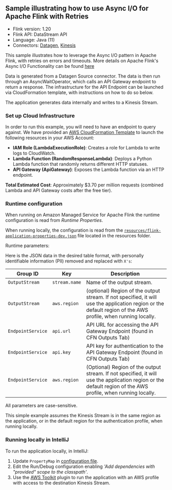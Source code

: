 ## Sample illustrating how to use Async I/O for Apache Flink with Retries
* Flink version: 1.20
* Flink API: DataStream API
* Language: Java (11)
* Connectors: [Datagen](https://nightlies.apache.org/flink/flink-docs-master/docs/connectors/datastream/datagen/), [Kinesis](https://nightlies.apache.org/flink/flink-docs-master/docs/connectors/datastream/kinesis/)

This sample illustrates how to leverage the Async I/O pattern in Apache Flink, with retries on errors and timeouts. More details on Apache Flink's Async I/O Functionality can be found [here](https://nightlies.apache.org/flink/flink-docs-master/docs/dev/datastream/operators/asyncio/)

Data is generated from a Datagen Source connector. The data is then run through an AsyncWaitOperator, which calls an API Gateway endpoint to return a response. The infrastructure for the API Endpoint can be launched via CloudFormation template, with instructions on how to do so below.

The application generates data internally and writes to a Kinesis Stream.

### Set up Cloud Infrastructure
In order to run this example, you will need to have an endpoint to query against. We have provided an [AWS CloudFormation Template](src/main/resources/lambda-cloudformation.yaml) to launch the following resources in your AWS Account:
- **IAM Role (LambdaExecutionRole)**: Creates a role for Lambda to write logs to CloudWatch.
- **Lambda Function (RandomResponseLambda)**: Deploys a Python Lambda function that randomly returns different HTTP statuses.
- **API Gateway (ApiGateway)**: Exposes the Lambda function via an HTTP endpoint.

**Total Estimated Cost**: 
Approximately $3.70 per million requests (combined Lambda and API Gateway costs after the free tier).


### Runtime configuration

When running on Amazon Managed Service for Apache Flink the runtime configuration is read from *Runtime Properties*.

When running locally, the configuration is read from the [`resources/flink-application-properties-dev.json`](src/main/resources/flink-application-properties-dev.json) file located in the resources folder.


Runtime parameters:

Here is the JSON data in the desired table format, with personally identifiable information (PII) removed and replaced with `X's`:

| Group ID          | Key           | Description                                                                                                                                                  |
|-------------------|---------------|--------------------------------------------------------------------------------------------------------------------------------------------------------------|
| `OutputStream`    | `stream.name` | Name of the output stream.                                                                                                                                   |
| `OutputStream`    | `aws.region`  | (optional) Region of the output stream. If not specified, it will use the application region or the default region of the AWS profile, when running locally. |
| `EndpointService` | `api.url`     | API URL for accessing the API Gateway Endpoint (found in CFN Outputs Tab)                                                                                    |
| `EndpointService` | `api.key`     | API key for authentication to the API Gateway Endpoint (found in CFN Outputs Tab)                                                                            |
| `EndpointService` | `aws.region`  | (Optional) Region of the output stream. If not specified, it will use the application region or the default region of the AWS profile, when running locally. | 

All parameters are case-sensitive.

This simple example assumes the Kinesis Stream is in the same region as the application, or in the default region for the authentication profile, when running locally.


### Running locally in IntelliJ

To run the application locally, in IntelliJ:

1. Update `PropertyMap` in [configuration file](src/main/resources/flink-application-properties-dev.json).
2. Edit the Run/Debug configuration enabling *'Add dependencies with "provided" scope to the classpath'*.
3. Use the [AWS Toolkit](https://aws.amazon.com/intellij/) plugin to run the application with an AWS profile with access to the destination Kinesis Stream.